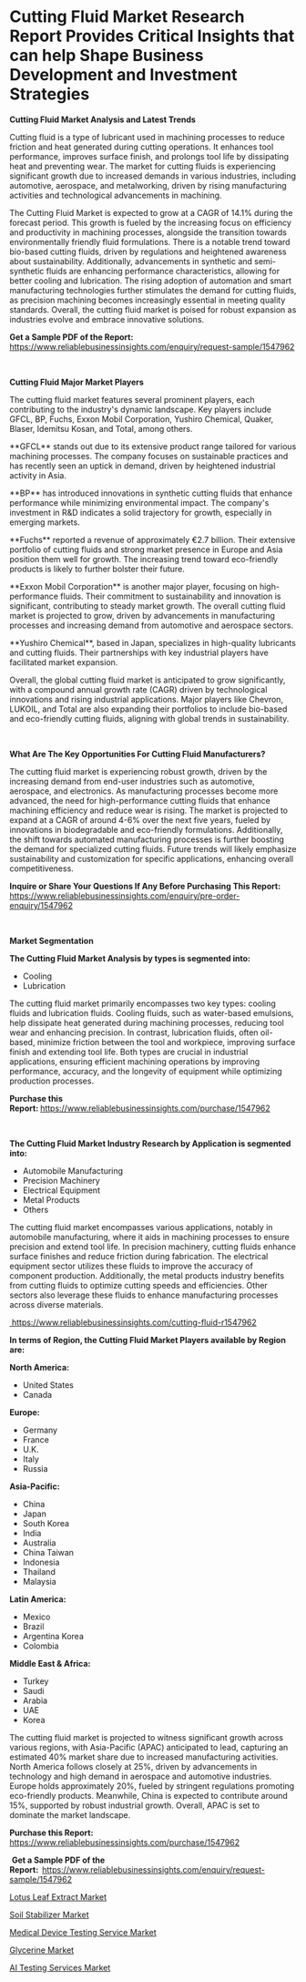 <p><h1>Cutting Fluid Market Research Report Provides Critical Insights that can help Shape Business Development and Investment Strategies</h1></p><p><strong>Cutting Fluid Market Analysis and Latest Trends</strong></p>
<p><p>Cutting fluid is a type of lubricant used in machining processes to reduce friction and heat generated during cutting operations. It enhances tool performance, improves surface finish, and prolongs tool life by dissipating heat and preventing wear. The market for cutting fluids is experiencing significant growth due to increased demands in various industries, including automotive, aerospace, and metalworking, driven by rising manufacturing activities and technological advancements in machining.</p><p>The Cutting Fluid Market is expected to grow at a CAGR of 14.1% during the forecast period. This growth is fueled by the increasing focus on efficiency and productivity in machining processes, alongside the transition towards environmentally friendly fluid formulations. There is a notable trend toward bio-based cutting fluids, driven by regulations and heightened awareness about sustainability. Additionally, advancements in synthetic and semi-synthetic fluids are enhancing performance characteristics, allowing for better cooling and lubrication. The rising adoption of automation and smart manufacturing technologies further stimulates the demand for cutting fluids, as precision machining becomes increasingly essential in meeting quality standards. Overall, the cutting fluid market is poised for robust expansion as industries evolve and embrace innovative solutions.</p></p>
<p><strong>Get a Sample PDF of the Report:&nbsp;</strong> <a href="https://www.reliablebusinessinsights.com/enquiry/request-sample/1547962?utm_campaign=102&utm_medium=2&utm_source=Github&utm_content=ia&utm_term=14112024&utm_id=cutting-fluid">https://www.reliablebusinessinsights.com/enquiry/request-sample/1547962</a></p>
<p>&nbsp;</p>
<p><strong>Cutting Fluid Major Market Players</strong></p>
<p><p>The cutting fluid market features several prominent players, each contributing to the industry's dynamic landscape. Key players include GFCL, BP, Fuchs, Exxon Mobil Corporation, Yushiro Chemical, Quaker, Blaser, Idemitsu Kosan, and Total, among others.</p><p>**GFCL** stands out due to its extensive product range tailored for various machining processes. The company focuses on sustainable practices and has recently seen an uptick in demand, driven by heightened industrial activity in Asia.</p><p>**BP** has introduced innovations in synthetic cutting fluids that enhance performance while minimizing environmental impact. The company's investment in R&D indicates a solid trajectory for growth, especially in emerging markets.</p><p>**Fuchs** reported a revenue of approximately €2.7 billion. Their extensive portfolio of cutting fluids and strong market presence in Europe and Asia position them well for growth. The increasing trend toward eco-friendly products is likely to further bolster their future.</p><p>**Exxon Mobil Corporation** is another major player, focusing on high-performance fluids. Their commitment to sustainability and innovation is significant, contributing to steady market growth. The overall cutting fluid market is projected to grow, driven by advancements in manufacturing processes and increasing demand from automotive and aerospace sectors.</p><p>**Yushiro Chemical**, based in Japan, specializes in high-quality lubricants and cutting fluids. Their partnerships with key industrial players have facilitated market expansion.</p><p>Overall, the global cutting fluid market is anticipated to grow significantly, with a compound annual growth rate (CAGR) driven by technological innovations and rising industrial applications. Major players like Chevron, LUKOIL, and Total are also expanding their portfolios to include bio-based and eco-friendly cutting fluids, aligning with global trends in sustainability.</p></p>
<p>&nbsp;</p>
<p><strong>What Are The Key Opportunities For Cutting Fluid Manufacturers?</strong></p>
<p><p>The cutting fluid market is experiencing robust growth, driven by the increasing demand from end-user industries such as automotive, aerospace, and electronics. As manufacturing processes become more advanced, the need for high-performance cutting fluids that enhance machining efficiency and reduce wear is rising. The market is projected to expand at a CAGR of around 4-6% over the next five years, fueled by innovations in biodegradable and eco-friendly formulations. Additionally, the shift towards automated manufacturing processes is further boosting the demand for specialized cutting fluids. Future trends will likely emphasize sustainability and customization for specific applications, enhancing overall competitiveness.</p></p>
<p><strong>Inquire or Share Your Questions If Any Before Purchasing This Report:</strong> <a href="https://www.reliablebusinessinsights.com/enquiry/pre-order-enquiry/1547962?utm_campaign=102&utm_medium=2&utm_source=Github&utm_content=ia&utm_term=14112024&utm_id=cutting-fluid">https://www.reliablebusinessinsights.com/enquiry/pre-order-enquiry/1547962</a></p>
<p>&nbsp;</p>
<p><strong>Market Segmentation</strong></p>
<p><strong>The Cutting Fluid Market Analysis by types is segmented into:</strong></p>
<p><ul><li>Cooling</li><li>Lubrication</li></ul></p>
<p><p>The cutting fluid market primarily encompasses two key types: cooling fluids and lubrication fluids. Cooling fluids, such as water-based emulsions, help dissipate heat generated during machining processes, reducing tool wear and enhancing precision. In contrast, lubrication fluids, often oil-based, minimize friction between the tool and workpiece, improving surface finish and extending tool life. Both types are crucial in industrial applications, ensuring efficient machining operations by improving performance, accuracy, and the longevity of equipment while optimizing production processes.</p></p>
<p><strong>Purchase this Report:&nbsp;</strong><a href="https://www.reliablebusinessinsights.com/purchase/1547962?utm_campaign=102&utm_medium=2&utm_source=Github&utm_content=ia&utm_term=14112024&utm_id=cutting-fluid">https://www.reliablebusinessinsights.com/purchase/1547962</a></p>
<p>&nbsp;</p>
<p><strong>The Cutting Fluid Market Industry Research by Application is segmented into:</strong></p>
<p><ul><li>Automobile Manufacturing</li><li>Precision Machinery</li><li>Electrical Equipment</li><li>Metal Products</li><li>Others</li></ul></p>
<p><p>The cutting fluid market encompasses various applications, notably in automobile manufacturing, where it aids in machining processes to ensure precision and extend tool life. In precision machinery, cutting fluids enhance surface finishes and reduce friction during fabrication. The electrical equipment sector utilizes these fluids to improve the accuracy of component production. Additionally, the metal products industry benefits from cutting fluids to optimize cutting speeds and efficiencies. Other sectors also leverage these fluids to enhance manufacturing processes across diverse materials.</p></p>
<p><a href="https://www.reliablebusinessinsights.com/cutting-fluid-r1547962?utm_campaign=102&utm_medium=2&utm_source=Github&utm_content=ia&utm_term=14112024&utm_id=cutting-fluid">&nbsp;https://www.reliablebusinessinsights.com/cutting-fluid-r1547962</a></p>
<p><strong>In terms of Region, the Cutting Fluid Market Players available by Region are:</strong></p>
<p>
    <p> <strong> North America: </strong>
        <ul>
            <li>United States</li>
            <li>Canada</li>
        </ul>
        </p> 
    <p> <strong> Europe: </strong>
        <ul>
            <li>Germany</li>
            <li>France</li>
            <li>U.K.</li>
            <li>Italy</li>
            <li>Russia</li>
        </ul>
        </p> 
    <p> <strong> Asia-Pacific: </strong>
        <ul>
            <li>China</li>
            <li>Japan</li>
            <li>South Korea</li>
            <li>India</li>
            <li>Australia</li>
            <li>China Taiwan</li>
            <li>Indonesia</li>
            <li>Thailand</li>
            <li>Malaysia</li>
        </ul>
        </p> 
    <p> <strong> Latin America: </strong>
        <ul>
            <li>Mexico</li>
            <li>Brazil</li>
            <li>Argentina Korea</li>
            <li>Colombia</li>
        </ul>
        </p> 
    <p> <strong> Middle East & Africa: </strong>
        <ul>
            <li>Turkey</li>
            <li>Saudi</li>
            <li>Arabia</li>
            <li>UAE</li>
            <li>Korea</li>
        </ul>
    </p>
    </p>
<p><p>The cutting fluid market is projected to witness significant growth across various regions, with Asia-Pacific (APAC) anticipated to lead, capturing an estimated 40% market share due to increased manufacturing activities. North America follows closely at 25%, driven by advancements in technology and high demand in aerospace and automotive industries. Europe holds approximately 20%, fueled by stringent regulations promoting eco-friendly products. Meanwhile, China is expected to contribute around 15%, supported by robust industrial growth. Overall, APAC is set to dominate the market landscape.</p></p>
<p><strong>Purchase this Report: </strong><a href="https://www.reliablebusinessinsights.com/purchase/1547962?utm_campaign=102&utm_medium=2&utm_source=Github&utm_content=ia&utm_term=14112024&utm_id=cutting-fluid">https://www.reliablebusinessinsights.com/purchase/1547962</a></p>
<p>&nbsp;<strong>Get a Sample PDF of the Report:&nbsp;&nbsp;</strong><a href="https://www.reliablebusinessinsights.com/enquiry/request-sample/1547962?utm_campaign=102&utm_medium=2&utm_source=Github&utm_content=ia&utm_term=14112024&utm_id=cutting-fluid">https://www.reliablebusinessinsights.com/enquiry/request-sample/1547962</a></p>
<p><strong></strong></p>
<p><p><a href="https://github.com/FosterFahey91/Market-Research-Report-List-1/blob/main/lotus-leaf-extract-market.md?utm_campaign=102&utm_medium=2&utm_source=Github&utm_content=ia&utm_term=14112024&utm_id=cutting-fluid">Lotus Leaf Extract Market</a></p><p><a href="https://github.com/Rekhakhatun65/Market-Research-Report-List-1/blob/main/soil-stabilizer-market.md?utm_campaign=102&utm_medium=2&utm_source=Github&utm_content=ia&utm_term=14112024&utm_id=cutting-fluid">Soil Stabilizer Market</a></p><p><a href="https://issuu.com/reportprime-2/docs/medical-device-testing-service-mark_cb8a81f3076c01?utm_campaign=102&utm_medium=2&utm_source=Github&utm_content=ia&utm_term=14112024&utm_id=cutting-fluid">Medical Device Testing Service Market</a></p><p><a href="https://www.linkedin.com/pulse/global-glycerine-market-comprehensive-analysis-size-o3wnc?utm_campaign=102&utm_medium=2&utm_source=Github&utm_content=ia&utm_term=14112024&utm_id=cutting-fluid">Glycerine Market</a></p><p><a href="https://issuu.com/reportprime-2/docs/ai-testing-services-market-size-203_3cb55d821f2fa5?utm_campaign=102&utm_medium=2&utm_source=Github&utm_content=ia&utm_term=14112024&utm_id=cutting-fluid">AI Testing Services Market</a></p></p>